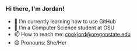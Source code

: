 ### Hi there, I'm Jordan!

- 🌱 I’m currently learning how to use GitHub
- 👯 I’m a Computer Science student at OSU
- 📫 How to reach me: cookjord@oregonstate.edu
- 😄 Pronouns: She/Her
